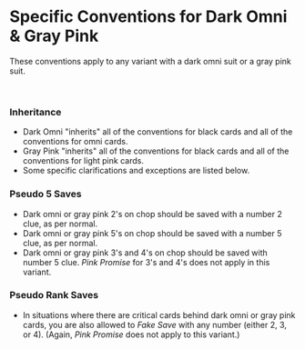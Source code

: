 # Specific Conventions for Dark Omni & Gray Pink

These conventions apply to any variant with a dark omni suit or a gray pink suit.

<br />

### Inheritance

- Dark Omni "inherits" all of the conventions for black cards and all of the conventions for omni cards.
- Gray Pink "inherits" all of the conventions for black cards and all of the conventions for light pink cards.
- Some specific clarifications and exceptions are listed below.

### Pseudo 5 Saves

- Dark omni or gray pink 2's on chop should be saved with a number 2 clue, as per normal.
- Dark omni or gray pink 5's on chop should be saved with a number 5 clue, as per normal.
- Dark omni or gray pink 3's and 4's on chop should be saved with number 5 clue. *Pink Promise* for 3's and 4's does not apply in this variant.

### Pseudo Rank Saves

- In situations where there are critical cards behind dark omni or gray pink cards, you are also allowed to *Fake Save* with any number (either 2, 3, or 4). (Again, *Pink Promise* does not apply to this variant.)
